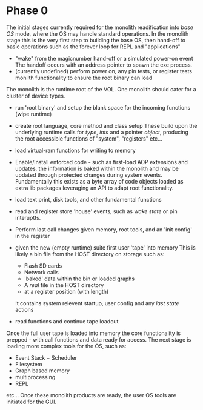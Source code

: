 # Phase 0

The initial stages currently required for the monolith readification into _base OS_ mode, where the OS may handle standard operations. In the monolith stage this is the very first step to building the base OS, then hand-off to basic operations such as the forever loop for REPL and "applications"

+ "wake" from the magicnumber hand-off or a simulated power-on event
    The handoff occurs with an address pointer to spawn the exe process.
+ (currently undefined) perform power on, any pin tests, or register tests
    monlith functionality to ensure the root binary can load

The monolith is the runtime root of the VOL. One monolith should cater for a cluster of device types.

+ run 'root binary' and setup the blank space for the incoming functions (wipe runtime)
+ create root language, core method and class setup
    These build upon the underlying runtime calls for _type_, _ints_ and a pointer _object_, producing the root accessible functions of "system", "registers" etc...
+ load virtual-ram functions for writing to memory
+ Enable/install enforced code - such as first-load AOP extensions and updates.
    the information is baked within the monolith and may be updated through protected changes during system events. Fundamentally this exists as a byte array of code objects loaded as extra lib packages leveraging an API to adapt root functionality.
+ load text print, disk tools, and other fundamental functions
+ read and register store 'house' events, such as _wake state_ or pin interuptts.
+ Perform last call changes given memory, root tools, and an 'init config' in the register
+ given the new (empty runtime) suite first user 'tape' into memory
    This is likely a bin file from the HOST directory on storage such as:

    + Flash SD cards
    + Network calls
    + 'baked' data within the bin or loaded graphs
    + A _real_ file in the HOST directory
    + at a register position (with length)

    It contains system relevent startup, user config and any _last state_ actions

+ read functions and continue tape loadout


Once the full user tape is loaded into memory the core functionality is prepped - with call functions and data ready for access. The next stage is loading more complex tools for the OS, such as:

+ Event Stack + Scheduler
+ Filesystem
+ Graph based memory
+ multiprocessing
+ REPL

etc... Once these monolith products are ready, the user OS tools are initiated for the GUI.

